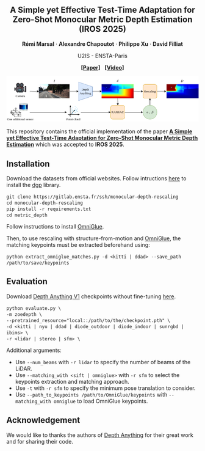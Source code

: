<div align="center">
<h2>A Simple yet Effective Test-Time Adaptation for Zero-Shot Monocular Metric Depth Estimation 
(IROS 2025)
</h2>

**Rémi Marsal** · **Alexandre Chapoutot** · **Philippe Xu** · **David Filliat**

U2IS - ENSTA-Paris

**[[Paper](https://arxiv.org/abs/2412.14103)]** $~$ **[[Video](https://www.youtube.com/watch?v=IsaRFOiHWDQ)]** 

![teaser](assets/rescaling.png)

</div>

This repository contains the official implementation of the paper [**A Simple yet Effective Test-Time Adaptation for Zero-Shot Monocular Metric Depth Estimation**](https://arxiv.org/abs/2412.14103) which was accepted to **IROS 2025**.

## Installation

Download the datasets from official websites. Follow intructions [here](https://github.com/TRI-ML/dgp/blob/master/docs/VIRTUAL_ENV.md) to install the [dgp](https://github.com/TRI-ML/dgp/tree/master) library.

```
git clone https://gitlab.ensta.fr/ssh/monocular-depth-rescaling
cd monocular-depth-rescaling
pip install -r requirements.txt
cd metric_depth
```

Follow instructions to install [OmniGlue](https://github.com/google-research/omniglue).

Then, to use rescaling with structure-from-motion and [OmniGlue](https://github.com/google-research/omniglue), the matching keypoints must be extracted beforehand using:
```
python extract_omniglue_matches.py -d <kitti | ddad> --save_path /path/to/save/keypoints
```

## Evaluation

Download [Depth Anything V1](https://github.com/LiheYoung/Depth-Anything) checkpoints without fine-tuning [here](https://huggingface.co/spaces/LiheYoung/Depth-Anything/tree/main/checkpoints).

```
python evaluate.py \
-m zoedepth \
--pretrained_resource="local::/path/to/the/checkpoint.pth" \
-d <kitti | nyu | ddad | diode_outdoor | diode_indoor | sunrgbd | ibims> \
-r <lidar | stereo | sfm> \
```

Additional arguments:

- Use `--num_beams` with `-r lidar` to specify the number of beams of the LiDAR.
- Use `--matching_with <sift | omniglue>` with `-r sfm` to select the keypoints extraction and matching approach.
- Use `-t`  with `-r sfm` to specify the minimum pose translation to consider.
- Use `--path_to_keypoints /path/to/OmniGlue/keypoints`  with `--matching_with omniglue` to load OmniGlue keypoints.

## Acknowledgement

We would like to thanks the authors of [Depth Anything](https://github.com/LiheYoung/Depth-Anything) for their great work and for sharing their code.
